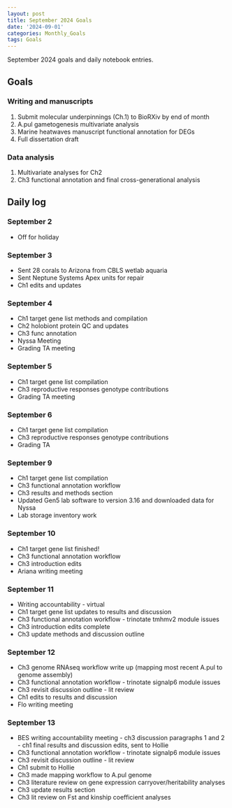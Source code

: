 ```yaml
---
layout: post
title: September 2024 Goals
date: '2024-09-01'
categories: Monthly_Goals
tags: Goals
---
```


September 2024 goals and daily notebook entries. 

## Goals  

### Writing and manuscripts 
              
1. Submit molecular underpinnings (Ch.1) to BioRXiv by end of month
2. A.pul gametogenesis multivariate analysis
3. Marine heatwaves manuscript functional annotation for DEGs
4. Full dissertation draft

### Data analysis
1. Multivariate analyses for Ch2
3. Ch3 functional annotation and final cross-generational analysis

## Daily log 

### September 2
- Off for holiday

### September 3
- Sent 28 corals to Arizona from CBLS wetlab aquaria
- Sent Neptune Systems Apex units for repair
- Ch1 edits and updates

### September 4
- Ch1 target gene list methods and compilation
- Ch2 holobiont protein QC and updates
- Ch3 func annotation
- Nyssa Meeting
- Grading TA meeting

### September 5
- Ch1 target gene list compilation
- Ch3 reproductive responses genotype contributions
- Grading TA meeting

### September 6
- Ch1 target gene list compilation
- Ch3 reproductive responses genotype contributions
- Grading TA 

### September 9
- Ch1 target gene list compilation
- Ch3 functional annotation workflow
- Ch3 results and methods section
- Updated Gen5 lab software to version 3.16 and downloaded data for Nyssa
- Lab storage inventory work

### September 10
- Ch1 target gene list finished!
- Ch3 functional annotation workflow
- Ch3 introduction edits
- Ariana writing meeting

### September 11
- Writing accountability - virtual
- Ch1 target gene list updates to results and discussion
- Ch3 functional annotation workflow - trinotate tmhmv2 module issues
- Ch3 introduction edits complete 
- Ch3 update methods and discussion outline

### September 12 
- Ch3 genome RNAseq workflow write up (mapping most recent A.pul to genome assembly)
- Ch3 functional annotation workflow - trinotate signalp6 module issues
- Ch3 revisit discussion outline - lit review
- Ch1 edits to results and discussion
- Flo writing meeting

### September 13
- BES writing accountability meeting - ch3 discussion paragraphs 1 and 2 - ch1 final results and discussion edits, sent to Hollie
- Ch3 functional annotation workflow - trinotate signalp6 module issues
- Ch3 revisit discussion outline - lit review
- Ch1 submit to Hollie
- Ch3 made mapping workflow to A.pul genome
- Ch3 literature review on gene expression carryover/heritability analyses
- Ch3 update results section
- Ch3 lit review on Fst and kinship coefficient analyses






